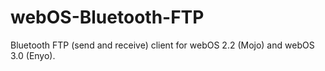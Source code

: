 webOS-Bluetooth-FTP
===================

Bluetooth FTP (send and receive) client for webOS 2.2 (Mojo) and webOS 3.0 (Enyo).
